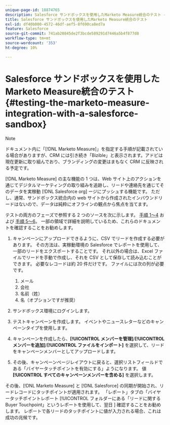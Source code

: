 ```yaml
---
unique-page-id: 18874765
description: Salesforce サンドボックスを使用したMarketo Measure統合のテスト - [!DNL Marketo Measure]
title: Salesforce サンドボックスを使用したMarketo Measure統合のテスト
exl-id: df40b000-4572-46df-aef5-8f690ca8ed7a
feature: Salesforce
source-git-commit: 741ab20845de2f3bcde589291d7446a5b4f877d8
workflow-type: tm+mt
source-wordcount: '353'
ht-degree: 10%

---
```


# Salesforce サンドボックスを使用したMarketo Measure統合のテスト {#testing-the-marketo-measure-integration-with-a-salesforce-sandbox}

>[!NOTE]
>
>ドキュメント内に「[!DNL Marketo Measure]」を指定する手順が記載されている場合がありますが、CRM には引き続き「Bizible」と表示されます。アドビは現在更新に取り組んでおり、ブランディングの変更はまもなく CRM に反映される予定です。

[!DNL Marketo Measure] の主な機能の 1 つは、Web サイト上のアクションを通じてデジタルマーケティングの取り組みを追跡し、リードや連絡先を通じてそのデータを実稼動 [!DNL Salesforce org] ージにプッシュする機能です。 ただし、通常、サンドボックス統合内の web サイトから作成されたインバウンドリードはないので、データは純粋にオフラインの観点から焦点を当てます。

テストの両方のフェーズで参照する 2 つのソースを次に示します。 [ 手順 1～4](https://help.salesforce.com/s/articleView?id=lead_import_wizard.htm&amp;language=en_US&amp;type=5) および [ 手順 5～6](/help/channel-tracking-and-setup/offline-channels/legacy-processes/syncing-offline-campaigns.md)。 一部の領域で詳細を説明しているため、これらのドキュメントを確認することをお勧めします。

1. キャンペーンにアップロードできるように、CSV でリードを作成する必要があります。 その方法は、実稼動環境の Salesforce でレポートを使用して、一部のリードをエクスポートすることです。 それ以外の場合は、Excel ファイルでリードを手動で作成し、それを CSV として保存して読み込むことができます。 必要なレコードは約 20 件だけです。 ファイルには次の列が必要です。

   1. メール
   1. 会社
   1. 名前（姓）
   1. 名（オプションですが推奨）

1. サンドボックス環境にログインします。
1. テストキャンペーンを作成します。 イベントやニュースレターなどのキャンペーンタイプを使用します。
1. キャンペーンを作成したら、**[!UICONTROL メンバーを管理]**/**[!UICONTROL メンバーを追加]**/**[!UICONTROL ファイルをインポート]** を選択して、リードをキャンペーンメンバーとしてアップロードします。
1. その後、キャンペーンページレイアウトに戻ると、選択リストフィールドである「バイヤータッチポイントを有効にする」ようになります。 値 **[!UICONTROL すべてのキャンペーンメンバーを含める]** を選択します。

その後、[!DNL Marketo Measure] と [!DNL Salesforce] の同期が開始され、リードレコードにタッチポイントが適用されます。 「レポート」タブの「バイヤータッチポイントレポート [!UICONTROL  フォルダーにある「リードに関するBuyer Touchpoint」というレポートを使用して、翌日 ] 確認することをお勧めします。 レポートで各リードのタッチポイントに値が入力される場合、これは成功の兆候です。
